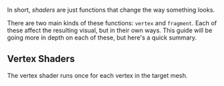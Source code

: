In short, *shaders* are just functions that change the way something looks.

There are two main kinds of these functions: `vertex` and `fragment`. Each of these affect the resulting visual, but in their own ways. This guide will be going more in depth on each of these, but here's a quick summary.

## Vertex Shaders
The vertex shader runs once for each vertex in the target mesh.
